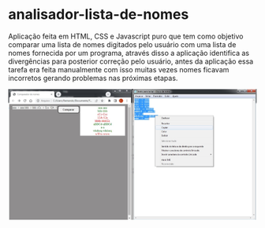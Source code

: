 # analisador-lista-de-nomes
Aplicação feita em HTML, CSS e Javascript puro que tem como objetivo comparar uma lista de nomes digitados pelo usuário com uma lista de nomes fornecida por um programa, através disso a aplicação identifica as divergências para posterior correção pelo usuário, antes da aplicação essa tarefa era feita manualmente com isso muitas vezes nomes ficavam incorretos gerando problemas nas próximas etapas.

![Demonstração da aplicação](demonstracao.jpg)